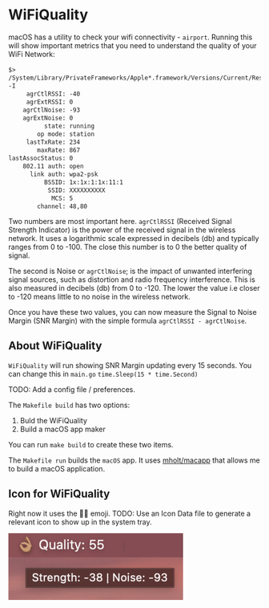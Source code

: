 # WiFiQuality

macOS has a utility to check your wifi connectivity - `airport`.  Running this will show important metrics that you need to understand the quality of your WiFi Network:
```
$> /System/Library/PrivateFrameworks/Apple*.framework/Versions/Current/Resources/airport -I
     agrCtlRSSI: -40
     agrExtRSSI: 0
    agrCtlNoise: -93
    agrExtNoise: 0
          state: running
        op mode: station
     lastTxRate: 234
        maxRate: 867
lastAssocStatus: 0
    802.11 auth: open
      link auth: wpa2-psk
          BSSID: 1x:1x:1:1x:11:1
           SSID: XXXXXXXXXX
            MCS: 5
        channel: 48,80
```

Two numbers are most important here. `agrCtlRSSI` (Received Signal Strength Indicator) is the power of the received signal in the wireless network. It uses a logarithmic scale expressed in decibels (db) and typically ranges from 0 to -100. The close this number is to 0 the better quality of signal. 

The second is Noise or `agrCtlNoise`; is the impact of unwanted interfering signal sources, such as distortion and radio frequency interference. This is also measured in decibels (db) from 0 to -120. The lower the value i.e closer to  -120 means little to no noise in the wireless network. 

Once you have these two values, you can now measure the Signal to Noise Margin (SNR Margin) with the simple formula `agrCtlRSSI - agrCtlNoise`.

## About WiFiQuality
`WiFiQuality` will run showing SNR Margin updating every 15 seconds. You can change this in `main.go` 
`time.Sleep(15 * time.Second)`

TODO: Add a config file / preferences.

The `Makefile build` has two options:
1. Buld the WiFiQuality 
2. Build a macOS app maker

You can run `make build` to create these two items.

The `Makefile run` builds the `macOS` app. It uses [mholt/macapp](https://gist.github.com/mholt/11008646c95d787c30806d3f24b2c844) that allows me to build a macOS application.

## Icon for WiFiQuality 
Right now it uses the 👌🏽 emoji. 
TODO: Use an Icon Data file to generate a relevant icon to show up in the system tray. 

![WiFiQuality Systray](https://github.com/vandancd/WiFiQuality/blob/main/WiFiQulity.png)
